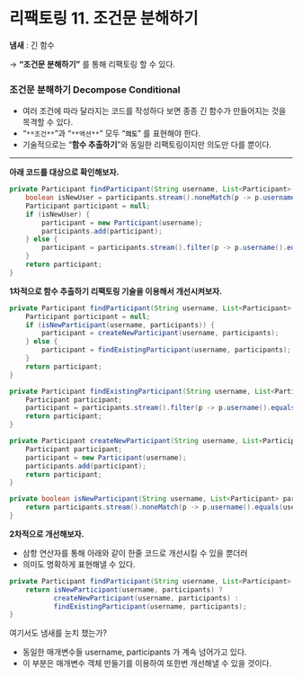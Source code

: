 # 리팩토링 11. 조건문 분해하기

**냄새** : 긴 함수

→ **“조건문 분해하기”** 를 통해 리팩토링 할 수 있다.

### 조건문 분해하기 Decompose Conditional

- 여러 조건에 따라 달라지는 코드를 작성하다 보면 종종 긴 함수가 만들어지는 것을 목격할 수 있다.
- “`**조건**`”과 “`**액션**`” 모두 “**`의도`**” 를 표현해야 한다.
- 기술적으로는 “**함수 추출하기**”와 동일한 리팩토링이지만 의도만 다를 뿐이다.

---

**아래 코드를 대상으로 확인해보자.**

```java
private Participant findParticipant(String username, List<Participant> participants) {
    boolean isNewUser = participants.stream().noneMatch(p -> p.username().equals(username));
    Participant participant = null;
    if (isNewUser) {
        participant = new Participant(username);
        participants.add(participant);
    } else {
        participant = participants.stream().filter(p -> p.username().equals(username)).findFirst().orElseThrow();
    }
    return participant;
}
```

**1차적으로 함수 추출하기 리팩토링 기술을 이용해서 개선시켜보자.**

```java
private Participant findParticipant(String username, List<Participant> participants) {
    Participant participant = null;
    if (isNewParticipant(username, participants)) {
        participant = createNewParticipant(username, participants);
    } else {
        participant = findExistingParticipant(username, participants);
    }
    return participant;
}

private Participant findExistingParticipant(String username, List<Participant> participants) {
    Participant participant;
    participant = participants.stream().filter(p -> p.username().equals(username)).findFirst().orElseThrow();
    return participant;
}

private Participant createNewParticipant(String username, List<Participant> participants) {
    Participant participant;
    participant = new Participant(username);
    participants.add(participant);
    return participant;
}

private boolean isNewParticipant(String username, List<Participant> participants) {
    return participants.stream().noneMatch(p -> p.username().equals(username));
}
```

**2차적으로 개선해보자.**

- 삼항 연산자를 통해 아래와 같이 한줄 코드로 개선시킬 수 있을 뿐더러
- 의미도 명확하게 표현해낼 수 있다.

```java
private Participant findParticipant(String username, List<Participant> participants) {
    return isNewParticipant(username, participants) ?
           createNewParticipant(username, participants) :
           findExistingParticipant(username, participants);
}
```

여기서도 냄새를 눈치 챘는가?

- 동일한 매개변수들 username, participants 가 계속 넘어가고 있다.
- 이 부분은 매개변수 객체 만들기를 이용하여 또한번 개선해낼 수 있을 것이다.